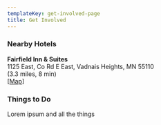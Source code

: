 ```yaml
---
templateKey: get-involved-page
title: Get Involved
---
```

### Nearby Hotels

**Fairfield Inn & Suites**\
1125 East, Co Rd E East, Vadnais Heights, MN 55110\
(3.3 miles, 8 min)\
[[Map](https://goo.gl/maps/HYmcqJbtUMjL6Fj66)]

### Things to Do

Lorem ipsum and all the things
